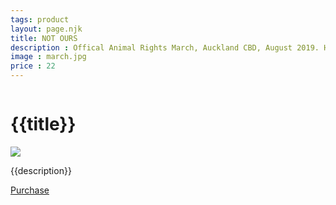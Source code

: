 ```yaml
---
tags: product
layout: page.njk
title: NOT OURS
description : Offical Animal Rights March, Auckland CBD, August 2019. Hundreds of protestors march up Queen St speaking up for animals that don't have a voice. Messages like "Not your mum, not your milk!" and "Animals are not ours to use" litter the crowd of protestors.
image : march.jpg
price : 22
---
```


<div class="column">
  <h1>{{title}}</h1>
  <img class="product-image" src="/assets/images/{{ image }}"/>
  <div class="column-narrow">
    <p>{{description}}</p>
    <a class="purchase" href="#">Purchase</a>
  </div>
</div>
